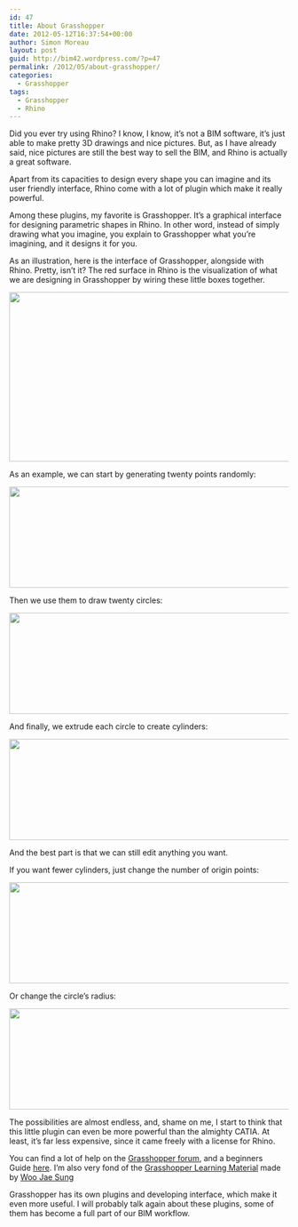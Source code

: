 ```yaml
---
id: 47
title: About Grasshopper
date: 2012-05-12T16:37:54+00:00
author: Simon Moreau
layout: post
guid: http://bim42.wordpress.com/?p=47
permalink: /2012/05/about-grasshopper/
categories:
  - Grasshopper
tags:
  - Grasshopper
  - Rhino
---
```

Did you ever try using Rhino? I know, I know, it&#8217;s not a BIM software, it&#8217;s just able to make pretty 3D drawings and nice pictures. But, as I have already said, nice pictures are still the best way to sell the BIM, and Rhino is actually a great software.

Apart from its capacities to design every shape you can imagine and its user friendly interface, Rhino come with a lot of plugin which make it really powerful.

Among these plugins, my favorite is Grasshopper. It&#8217;s a graphical interface for designing parametric shapes in Rhino. In other word, instead of simply drawing what you imagine, you explain to Grasshopper what you&#8217;re imagining, and it designs it for you.

As an illustration, here is the interface of Grasshopper, alongside with Rhino. Pretty, isn&#8217;t it? The red surface in Rhino is the visualization of what we are designing in Grasshopper by wiring these little boxes together.

[<img class="aligncenter size-full wp-image-53" title="IntroGrasshopper1" src="http://bim42.com/wp-content/uploads/2012/05/intrograsshopper13.jpg" alt="" width="584" height="305" srcset="https://bim42.com/wp-content/uploads/2012/05/intrograsshopper13.jpg 800w, https://bim42.com/wp-content/uploads/2012/05/intrograsshopper13-300x157.jpg 300w" sizes="(max-width: 584px) 100vw, 584px" />](http://bim42.com/wp-content/uploads/2012/05/intrograsshopper13.jpg)

As an example, we can start by generating twenty points randomly:

[<img class="aligncenter size-full wp-image-57" title="IntroGrasshopper2" src="http://bim42.com/wp-content/uploads/2012/05/intrograsshopper2_c.jpg" alt="" width="584" height="182" srcset="https://bim42.com/wp-content/uploads/2012/05/intrograsshopper2_c.jpg 800w, https://bim42.com/wp-content/uploads/2012/05/intrograsshopper2_c-300x93.jpg 300w" sizes="(max-width: 584px) 100vw, 584px" />](http://bim42.com/wp-content/uploads/2012/05/intrograsshopper2_c.jpg)

Then we use them to draw twenty circles:

[<img class="aligncenter size-full wp-image-58" title="IntroGrasshopper3" src="http://bim42.com/wp-content/uploads/2012/05/intrograsshopper3_c.jpg" alt="" width="584" height="182" srcset="https://bim42.com/wp-content/uploads/2012/05/intrograsshopper3_c.jpg 800w, https://bim42.com/wp-content/uploads/2012/05/intrograsshopper3_c-300x93.jpg 300w" sizes="(max-width: 584px) 100vw, 584px" />](http://bim42.com/wp-content/uploads/2012/05/intrograsshopper3_c.jpg)

And finally, we extrude each circle to create cylinders:

[<img class="aligncenter size-full wp-image-60" title="IntroGrasshopper4_C" src="http://bim42.com/wp-content/uploads/2012/05/intrograsshopper4_c.jpg" alt="" width="584" height="182" srcset="https://bim42.com/wp-content/uploads/2012/05/intrograsshopper4_c.jpg 800w, https://bim42.com/wp-content/uploads/2012/05/intrograsshopper4_c-300x93.jpg 300w" sizes="(max-width: 584px) 100vw, 584px" />](http://bim42.com/wp-content/uploads/2012/05/intrograsshopper4_c.jpg)

And the best part is that we can still edit anything you want.

If you want fewer cylinders, just change the number of origin points:

[<img class="aligncenter size-full wp-image-61" title="IntroGrasshopper5_C" src="http://bim42.com/wp-content/uploads/2012/05/intrograsshopper5_c.jpg" alt="" width="584" height="182" srcset="https://bim42.com/wp-content/uploads/2012/05/intrograsshopper5_c.jpg 800w, https://bim42.com/wp-content/uploads/2012/05/intrograsshopper5_c-300x93.jpg 300w" sizes="(max-width: 584px) 100vw, 584px" />](http://bim42.com/wp-content/uploads/2012/05/intrograsshopper5_c.jpg)

Or change the circle’s radius:

[<img class="aligncenter size-full wp-image-62" title="IntroGrasshopper6_C" src="http://bim42.com/wp-content/uploads/2012/05/intrograsshopper6_c.jpg" alt="" width="584" height="182" srcset="https://bim42.com/wp-content/uploads/2012/05/intrograsshopper6_c.jpg 800w, https://bim42.com/wp-content/uploads/2012/05/intrograsshopper6_c-300x93.jpg 300w" sizes="(max-width: 584px) 100vw, 584px" />](http://bim42.com/wp-content/uploads/2012/05/intrograsshopper6_c.jpg)

The possibilities are almost endless, and, shame on me, I start to think that this little plugin can even be more powerful than the almighty CATIA. At least, it&#8217;s far less expensive, since it came freely with a license for Rhino.

You can find a lot of help on the [Grasshopper forum](http://www.grasshopper3d.com/), and a beginners Guide [here](http://www.liftarchitects.com/journal/2009/3/25/the-grasshopper-primer-second-edition.html). I’m also very fond of the [Grasshopper Learning Material](http://www.schwartz.arch.ethz.ch/Vorlesungen/ParamTE/Dokumente/GrasshopperWorkspace.pdf?lan=en?dianr=14) made by [Woo Jae Sung](http://woojsung.com/)

Grasshopper has its own plugins and developing interface, which make it even more useful. I will probably talk again about these plugins, some of them has become a full part of our BIM workflow.